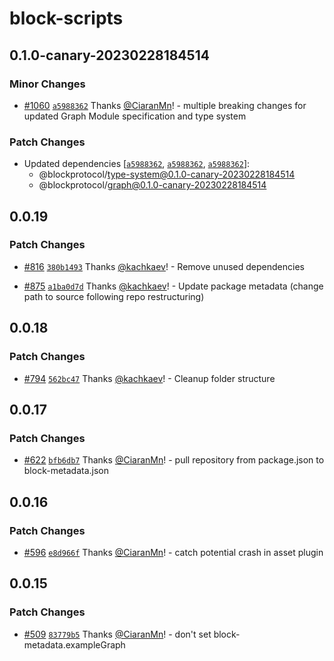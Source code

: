 # block-scripts

## 0.1.0-canary-20230228184514

### Minor Changes

- [#1060](https://github.com/blockprotocol/blockprotocol/pull/1060) [`a5988362`](https://github.com/blockprotocol/blockprotocol/commit/a5988362dc5f3a1976e96b56a7a42bc73c5c48d3) Thanks [@CiaranMn](https://github.com/CiaranMn)! - multiple breaking changes for updated Graph Module specification and type system

### Patch Changes

- Updated dependencies [[`a5988362`](https://github.com/blockprotocol/blockprotocol/commit/a5988362dc5f3a1976e96b56a7a42bc73c5c48d3), [`a5988362`](https://github.com/blockprotocol/blockprotocol/commit/a5988362dc5f3a1976e96b56a7a42bc73c5c48d3), [`a5988362`](https://github.com/blockprotocol/blockprotocol/commit/a5988362dc5f3a1976e96b56a7a42bc73c5c48d3)]:
  - @blockprotocol/type-system@0.1.0-canary-20230228184514
  - @blockprotocol/graph@0.1.0-canary-20230228184514

## 0.0.19

### Patch Changes

- [#816](https://github.com/blockprotocol/blockprotocol/pull/816) [`380b1493`](https://github.com/blockprotocol/blockprotocol/commit/380b149326450f4cf9b8300182eb199aa8f6a62f) Thanks [@kachkaev](https://github.com/kachkaev)! - Remove unused dependencies

- [#875](https://github.com/blockprotocol/blockprotocol/pull/875) [`a1ba0d7d`](https://github.com/blockprotocol/blockprotocol/commit/a1ba0d7d17971ee30586a673ce3d4f5bee6e65d1) Thanks [@kachkaev](https://github.com/kachkaev)! - Update package metadata (change path to source following repo restructuring)

## 0.0.18

### Patch Changes

- [#794](https://github.com/blockprotocol/blockprotocol/pull/794) [`562bc47`](https://github.com/blockprotocol/blockprotocol/commit/562bc477fdc35b8d3b94dc6c4b2207b9bd2cd057) Thanks [@kachkaev](https://github.com/kachkaev)! - Cleanup folder structure

## 0.0.17

### Patch Changes

- [#622](https://github.com/blockprotocol/blockprotocol/pull/622) [`bfb6db7`](https://github.com/blockprotocol/blockprotocol/commit/bfb6db7c3138c410b0003869cb15ebbb5f18ac7a) Thanks [@CiaranMn](https://github.com/CiaranMn)! - pull repository from package.json to block-metadata.json

## 0.0.16

### Patch Changes

- [#596](https://github.com/blockprotocol/blockprotocol/pull/596) [`e8d966f`](https://github.com/blockprotocol/blockprotocol/commit/e8d966f23da20e07b541fda55c51d71a2e8d0a5d) Thanks [@CiaranMn](https://github.com/CiaranMn)! - catch potential crash in asset plugin

## 0.0.15

### Patch Changes

- [#509](https://github.com/blockprotocol/blockprotocol/pull/509) [`83779b5`](https://github.com/blockprotocol/blockprotocol/commit/83779b55a856421c71169ddeffed3ce7843c6fb8) Thanks [@CiaranMn](https://github.com/CiaranMn)! - don't set block-metadata.exampleGraph
